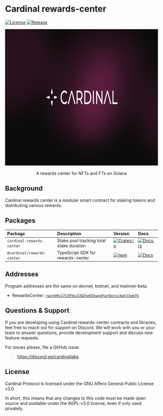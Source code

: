 # Cardinal rewards-center

[![License](https://img.shields.io/badge/license-AGPL%203.0-blue)](https://github.com/cardinal-labs/cardinal-rewards-center/blob/master/LICENSE)
[![Release](https://github.com/cardinal-labs/cardinal-rewards-center/actions/workflows/release.yml/badge.svg?branch=v0.0.27)](https://github.com/cardinal-labs/cardinal-rewards-center/actions/workflows/release.yml)

<div style="text-align: center; width: 100%;">
  <img style="height: 450px" src="./doc-assets/banner.png" />
</div>

<p align="center">
    A rewards center for NFTs and FTs on Solana
</p>

## Background

Cardinal rewards center is a modular smart contract for staking tokens and distributing various rewards.

## Packages

| Package                    | Description                              | Version                                                                                                                     | Docs                                                                                                                |
| :------------------------- | :--------------------------------------- | :-------------------------------------------------------------------------------------------------------------------------- | :------------------------------------------------------------------------------------------------------------------ |
| `cardinal-rewards-center`  | Stake pool tracking total stake duration | [![Crates.io](https://img.shields.io/crates/v/cardinal-rewards-center)](https://crates.io/crates/cardinal-rewards-center)   | [![Docs.rs](https://docs.rs/cardinal-rewards-center/badge.svg)](https://docs.rs/cardinal-rewards-center)            |
| `@cardinal/rewards-center` | TypeScript SDK for rewards-center        | [![npm](https://img.shields.io/npm/v/@cardinal/rewards-center.svg)](https://www.npmjs.com/package/@cardinal/rewards-center) | [![Docs](https://img.shields.io/badge/docs-typedoc-blue)](https://cardinal-labs.github.io/cardinal-rewards-center/) |

## Addresses

Program addresses are the same on devnet, testnet, and mainnet-beta.

- RewardsCenter: [`rwcn6Ry17ChPXpJCN2hoK5kwpgFarQqzycXwVJ3om7U`](https://explorer.solana.com/address/rwcn6Ry17ChPXpJCN2hoK5kwpgFarQqzycXwVJ3om7U)

## Questions & Support

If you are developing using Cardinal rewards-center contracts and libraries, feel free to reach out for support on Discord. We will work with you or your team to answer questions, provide development support and discuss new feature requests.

For issues please, file a GitHub issue.

> https://discord.gg/cardinallabs

## License

Cardinal Protocol is licensed under the GNU Affero General Public License v3.0.

In short, this means that any changes to this code must be made open source and available under the AGPL-v3.0 license, even if only used privately.
